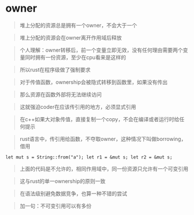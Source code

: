 # owner

> 堆上分配的资源总是拥有一个owner，不会大于一个

> 堆上分配的资源会在owner离开作用域后释放

> 个人理解：owner转移后，前一个变量立即无效，没有任何理由需要两个变量同时拥有一份资源，至少在cpu看来是这样的

> 所以rust在程序级做了强制要求

> 对于传值函数，ownership会被隐式转移到函数里，如果没有传出

> 那么资源在函数外部将无法继续访问

> 这就强迫coder在应该传引用的地方，必须显式引用

> 在c++如果大对象传值，直接复制一个copy，不会在编译或者运行时给任何提示

> rust语言中，传引用给函数，不夺取owner，这种情况下叫做borrowing，借用

`let mut s = String::from("a");
let r1 = &mut s;
let r2 = &mut s;`

> 上面的代码是不允许的，相同作用域中，同一份资源只允许有一个可变引用

> 这与rust的单一ownership的原则一致

> 在语法级别避免数据竞争，也算一种不错的尝试

> 加一句：不可变引用可以有多份

